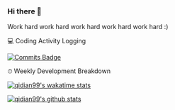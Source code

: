 ### Hi there 👋
Work hard work hard work hard work hard work hard :)

💻 Coding Activity Logging

[![Commits Badge](https://badges.pufler.dev/commits/weekly/qidian99)](https://badges.pufler.dev)

⏱ Weekly Development Breakdown

[![qidian99's wakatime stats](https://github-readme-stats.vercel.app/api/wakatime?username=qidian99&theme=vue-dark)](https://github.com/anuraghazra/github-readme-stats)


[![qidian99's github stats](https://github-readme-stats.vercel.app/api?username=qidian99&theme=vue-dark)](https://github.com/anuraghazra/github-readme-stats)

<!--[![Top Langs](https://github-readme-stats.vercel.app/api/top-langs/?username=howardlau1999&layout=compact)](https://github.com/anuraghazra/github-readme-stats)-->
